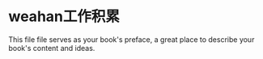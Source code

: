 # weahan工作积累

This file file serves as your book's preface, a great place to describe your book's content and ideas.


